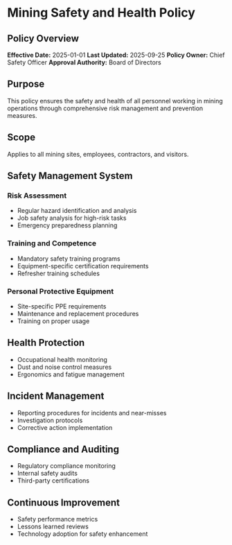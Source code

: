 # Mining Safety and Health Policy

## Policy Overview
**Effective Date:** 2025-01-01
**Last Updated:** 2025-09-25
**Policy Owner:** Chief Safety Officer
**Approval Authority:** Board of Directors

## Purpose
This policy ensures the safety and health of all personnel working in mining operations through comprehensive risk management and prevention measures.

## Scope
Applies to all mining sites, employees, contractors, and visitors.

## Safety Management System

### Risk Assessment
- Regular hazard identification and analysis
- Job safety analysis for high-risk tasks
- Emergency preparedness planning

### Training and Competence
- Mandatory safety training programs
- Equipment-specific certification requirements
- Refresher training schedules

### Personal Protective Equipment
- Site-specific PPE requirements
- Maintenance and replacement procedures
- Training on proper usage

## Health Protection
- Occupational health monitoring
- Dust and noise control measures
- Ergonomics and fatigue management

## Incident Management
- Reporting procedures for incidents and near-misses
- Investigation protocols
- Corrective action implementation

## Compliance and Auditing
- Regulatory compliance monitoring
- Internal safety audits
- Third-party certifications

## Continuous Improvement
- Safety performance metrics
- Lessons learned reviews
- Technology adoption for safety enhancement
